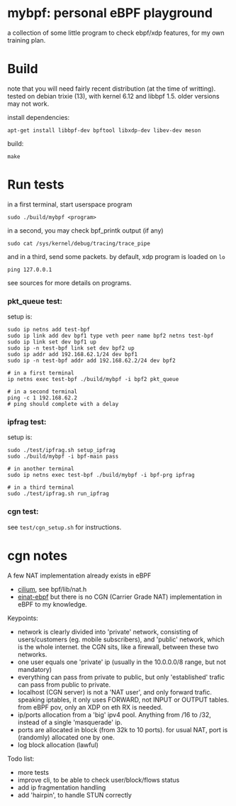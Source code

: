 # mybpf: personal eBPF playground

a collection of some little program to check ebpf/xdp features, for my own training plan.


# Build

note that you will need fairly recent distribution (at the time of writting).
tested on debian trixie (13), with kernel 6.12 and libbpf 1.5.
older versions may not work.

install dependencies:
```
apt-get install libbpf-dev bpftool libxdp-dev libev-dev meson
```

build:
```
make
```


# Run tests

in a first terminal, start userspace program
```
sudo ./build/mybpf <program>
```

in a second, you may check bpf_printk output (if any)
```
sudo cat /sys/kernel/debug/tracing/trace_pipe
```

and in a third, send some packets. by default, xdp program is loaded on `lo`
```
ping 127.0.0.1
```

see sources for more details on programs.


### pkt_queue test:

setup is:

```
sudo ip netns add test-bpf
sudo ip link add dev bpf1 type veth peer name bpf2 netns test-bpf
sudo ip link set dev bpf1 up
sudo ip -n test-bpf link set dev bpf2 up
sudo ip addr add 192.168.62.1/24 dev bpf1
sudo ip -n test-bpf addr add 192.168.62.2/24 dev bpf2

# in a first terminal
ip netns exec test-bpf ./build/mybpf -i bpf2 pkt_queue

# in a second terminal
ping -c 1 192.168.62.2
# ping should complete with a delay
```


### ipfrag test:

setup is:

```
sudo ./test/ipfrag.sh setup_ipfrag
sudo ./build/mybpf -i bpf-main pass

# in another terminal
sudo ip netns exec test-bpf ./build/mybpf -i bpf-prg ipfrag

# in a third terminal
sudo ./test/ipfrag.sh run_ipfrag
```


### cgn test:

see `test/cgn_setup.sh` for instructions.


# cgn notes

A few NAT implementation already exists in eBPF
- [cilium](https://github.com/cilium/cilium), see bpf/lib/nat.h
- [einat-ebpf](https://github.com/EHfive/einat-ebpf) but there is no
CGN (Carrier Grade NAT) implementation in eBPF to my knowledge.

Keypoints:
  - network is clearly divided into 'private' network,
    consisting of users/customers (eg. mobile subscribers), and 'public'
    network, which is the whole internet.
	the CGN sits, like a firewall, between these two networks.
  - one user equals one 'private' ip (usually in the 10.0.0.0/8 range,
    but not mandatory)
  - everything can pass from private to public, but only 'established'
    trafic can pass from public to private.
  - localhost (CGN server) is not a 'NAT user', and only forward
    trafic. speaking iptables, it only uses FORWARD, not INPUT or
    OUTPUT tables. from eBPF pov, only an XDP on eth RX is needed.
  - ip/ports allocation from a 'big' ipv4 pool. Anything from /16 to
    /32, instead of a single 'masquerade' ip.
  - ports are allocated in block (from 32k to 10 ports). for usual
    NAT, port is (randomly) allocated one by one.
  - log block allocation (lawful)

Todo list:
  - more tests
  - improve cli, to be able to check user/block/flows status
  - add ip fragmentation handling
  - add 'hairpin', to handle STUN correctly
